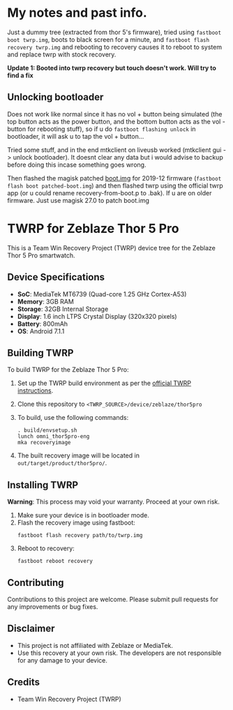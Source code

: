 # My notes and past info.

Just a dummy tree (extracted from thor 5's firmware), tried using `fastboot boot twrp.img`, boots to black screen for a minute, and `fastboot flash recovery twrp.img` and rebooting to recovery causes it to reboot to system and replace twrp with stock recovery.

**Update 1: Booted into twrp recovery but touch doesn't work. Will try to find a fix**

## Unlocking bootloader

Does not work like normal since it has no vol + button being simulated (the top button acts as the power button, and the bottom button acts as the vol - button for rebooting stuff), so if u do `fastboot flashing unlock` in bootloader, it will ask u to tap the vol + button...

Tried some stuff, and in the end mtkclient on liveusb worked (mtkclient gui -> unlock bootloader). It doesnt clear any data but i would advise to backup before doing this incase something goes wrong.

Then flashed the magisk patched [boot.img](https://github.com/mlm-games/twrp_thor_5_pro/releases/tag/v1.1) for 2019-12 firmware (`fastboot flash boot patched-boot.img`) and then flashed twrp using the official twrp app (or u could rename recovery-from-boot.p to .bak). If u are on older firmware. Just use magisk 27.0 to patch boot.img


# TWRP for Zeblaze Thor 5 Pro

This is a Team Win Recovery Project (TWRP) device tree for the Zeblaze Thor 5 Pro smartwatch.

## Device Specifications

- **SoC**: MediaTek MT6739 (Quad-core 1.25 GHz Cortex-A53)
- **Memory**: 3GB RAM
- **Storage**: 32GB Internal Storage
- **Display**: 1.6 inch LTPS Crystal Display (320x320 pixels)
- **Battery**: 800mAh
- **OS**: Android 7.1.1

## Building TWRP

To build TWRP for the Zeblaze Thor 5 Pro:

1. Set up the TWRP build environment as per the [official TWRP instructions](https://twrp.me/dev/compile-twrp-from-source.html).

2. Clone this repository to `<TWRP_SOURCE>/device/zeblaze/thor5pro`

3. To build, use the following commands:
   ```
   . build/envsetup.sh
   lunch omni_thor5pro-eng
   mka recoveryimage
   ```

4. The built recovery image will be located in `out/target/product/thor5pro/`.

## Installing TWRP

**Warning**: This process may void your warranty. Proceed at your own risk.

1. Make sure your device is in bootloader mode.
2. Flash the recovery image using fastboot:
   ```
   fastboot flash recovery path/to/twrp.img
   ```
3. Reboot to recovery:
   ```
   fastboot reboot recovery
   ```

## Contributing

Contributions to this project are welcome. Please submit pull requests for any improvements or bug fixes.

## Disclaimer

- This project is not affiliated with Zeblaze or MediaTek.
- Use this recovery at your own risk. The developers are not responsible for any damage to your device.

## Credits

- Team Win Recovery Project (TWRP)
